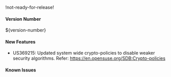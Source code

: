 !not-ready-for-release!

#### Version Number
${version-number}

#### New Features
- US369215: Updated system wide crypto-policies to disable weaker security algorithms. Refer: https://en.opensuse.org/SDB:Crypto-policies

#### Known Issues
